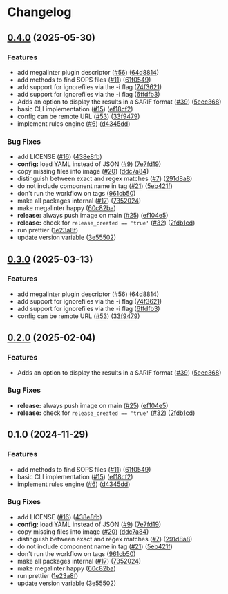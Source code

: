 # Changelog

## [0.4.0](https://github.com/schlomo/sops-check/compare/v0.3.0...v0.4.0) (2025-05-30)


### Features

* add megalinter plugin descriptor ([#56](https://github.com/schlomo/sops-check/issues/56)) ([64d8814](https://github.com/schlomo/sops-check/commit/64d8814b1d97f759b113d2cd66514ebb9f789869))
* add methods to find SOPS files ([#11](https://github.com/schlomo/sops-check/issues/11)) ([61f0549](https://github.com/schlomo/sops-check/commit/61f05497af13db4ff8275dc13e15f8bf62991d0c))
* add support for ignorefiles via the -i flag ([74f3621](https://github.com/schlomo/sops-check/commit/74f3621b0d203d920e16be3e5b21e29af687a30e))
* add support for ignorefiles via the -i flag ([6ffdfb3](https://github.com/schlomo/sops-check/commit/6ffdfb3a246ded0d683af6d3126d22ac3c1cc4a0))
* Adds an option to display the results in a SARIF format ([#39](https://github.com/schlomo/sops-check/issues/39)) ([5eec368](https://github.com/schlomo/sops-check/commit/5eec36874146a29cf35296c096b107c308f4ec07))
* basic CLI implementation ([#15](https://github.com/schlomo/sops-check/issues/15)) ([ef18cf2](https://github.com/schlomo/sops-check/commit/ef18cf2a65eb227fc907dbc0973ea71a36bc285b))
* config can be remote URL ([#53](https://github.com/schlomo/sops-check/issues/53)) ([33f9479](https://github.com/schlomo/sops-check/commit/33f9479192a107c1d4498f1dd486a6ac538fe7c3))
* implement rules engine ([#6](https://github.com/schlomo/sops-check/issues/6)) ([d4345dd](https://github.com/schlomo/sops-check/commit/d4345ddaa30681104b37e0f3ff1ae33aa5da9b35))


### Bug Fixes

* add LICENSE ([#16](https://github.com/schlomo/sops-check/issues/16)) ([438e8fb](https://github.com/schlomo/sops-check/commit/438e8fb76d1c3e59801b3e28d53cfd2f83512616))
* **config:** load YAML instead of JSON ([#9](https://github.com/schlomo/sops-check/issues/9)) ([7e7fd19](https://github.com/schlomo/sops-check/commit/7e7fd196b7f17d416b79f3828e65175377856314))
* copy missing files into image ([#20](https://github.com/schlomo/sops-check/issues/20)) ([ddc7a84](https://github.com/schlomo/sops-check/commit/ddc7a84e748cd65ef0a7012eea921d00688ccae3))
* distinguish between exact and regex matches ([#7](https://github.com/schlomo/sops-check/issues/7)) ([291d8a8](https://github.com/schlomo/sops-check/commit/291d8a8779d3f7d84fb75e2616771feba28f8f6d))
* do not include component name in tag ([#21](https://github.com/schlomo/sops-check/issues/21)) ([5eb421f](https://github.com/schlomo/sops-check/commit/5eb421fd86af91c0e62ae5f78eee3ceb3d88f35b))
* don't run the workflow on tags ([961cb50](https://github.com/schlomo/sops-check/commit/961cb5010912dabf9cb544d50f3cc8b2ac5da512))
* make all packages internal ([#17](https://github.com/schlomo/sops-check/issues/17)) ([7352024](https://github.com/schlomo/sops-check/commit/7352024be6919b415c01725376b79eca287f9c73))
* make megalinter happy ([60c82ba](https://github.com/schlomo/sops-check/commit/60c82ba19e814abb8047f02d40a152e47a11791d))
* **release:** always push image on main ([#25](https://github.com/schlomo/sops-check/issues/25)) ([ef104e5](https://github.com/schlomo/sops-check/commit/ef104e514199fe81c582c3d6b91c8b1d5a440e17))
* **release:** check for `release_created == 'true'` ([#32](https://github.com/schlomo/sops-check/issues/32)) ([2fdb1cd](https://github.com/schlomo/sops-check/commit/2fdb1cd97508d5a489dae120d86e5a0915a8cfe3))
* run prettier ([1e23a8f](https://github.com/schlomo/sops-check/commit/1e23a8f52b840d06edd1374d16c32567e4444388))
* update version variable ([3e55502](https://github.com/schlomo/sops-check/commit/3e555027d926b89e1673941c4eafc92494b049d8))

## [0.3.0](https://github.com/Bonial-International-GmbH/sops-check/compare/v0.2.0...v0.3.0) (2025-03-13)


### Features

* add megalinter plugin descriptor ([#56](https://github.com/Bonial-International-GmbH/sops-check/issues/56)) ([64d8814](https://github.com/Bonial-International-GmbH/sops-check/commit/64d8814b1d97f759b113d2cd66514ebb9f789869))
* add support for ignorefiles via the -i flag ([74f3621](https://github.com/Bonial-International-GmbH/sops-check/commit/74f3621b0d203d920e16be3e5b21e29af687a30e))
* add support for ignorefiles via the -i flag ([6ffdfb3](https://github.com/Bonial-International-GmbH/sops-check/commit/6ffdfb3a246ded0d683af6d3126d22ac3c1cc4a0))
* config can be remote URL ([#53](https://github.com/Bonial-International-GmbH/sops-check/issues/53)) ([33f9479](https://github.com/Bonial-International-GmbH/sops-check/commit/33f9479192a107c1d4498f1dd486a6ac538fe7c3))

## [0.2.0](https://github.com/Bonial-International-GmbH/sops-check/compare/v0.1.0...v0.2.0) (2025-02-04)


### Features

* Adds an option to display the results in a SARIF format ([#39](https://github.com/Bonial-International-GmbH/sops-check/issues/39)) ([5eec368](https://github.com/Bonial-International-GmbH/sops-check/commit/5eec36874146a29cf35296c096b107c308f4ec07))


### Bug Fixes

* **release:** always push image on main ([#25](https://github.com/Bonial-International-GmbH/sops-check/issues/25)) ([ef104e5](https://github.com/Bonial-International-GmbH/sops-check/commit/ef104e514199fe81c582c3d6b91c8b1d5a440e17))
* **release:** check for `release_created == 'true'` ([#32](https://github.com/Bonial-International-GmbH/sops-check/issues/32)) ([2fdb1cd](https://github.com/Bonial-International-GmbH/sops-check/commit/2fdb1cd97508d5a489dae120d86e5a0915a8cfe3))

## 0.1.0 (2024-11-29)


### Features

* add methods to find SOPS files ([#11](https://github.com/Bonial-International-GmbH/sops-check/issues/11)) ([61f0549](https://github.com/Bonial-International-GmbH/sops-check/commit/61f05497af13db4ff8275dc13e15f8bf62991d0c))
* basic CLI implementation ([#15](https://github.com/Bonial-International-GmbH/sops-check/issues/15)) ([ef18cf2](https://github.com/Bonial-International-GmbH/sops-check/commit/ef18cf2a65eb227fc907dbc0973ea71a36bc285b))
* implement rules engine ([#6](https://github.com/Bonial-International-GmbH/sops-check/issues/6)) ([d4345dd](https://github.com/Bonial-International-GmbH/sops-check/commit/d4345ddaa30681104b37e0f3ff1ae33aa5da9b35))


### Bug Fixes

* add LICENSE ([#16](https://github.com/Bonial-International-GmbH/sops-check/issues/16)) ([438e8fb](https://github.com/Bonial-International-GmbH/sops-check/commit/438e8fb76d1c3e59801b3e28d53cfd2f83512616))
* **config:** load YAML instead of JSON ([#9](https://github.com/Bonial-International-GmbH/sops-check/issues/9)) ([7e7fd19](https://github.com/Bonial-International-GmbH/sops-check/commit/7e7fd196b7f17d416b79f3828e65175377856314))
* copy missing files into image ([#20](https://github.com/Bonial-International-GmbH/sops-check/issues/20)) ([ddc7a84](https://github.com/Bonial-International-GmbH/sops-check/commit/ddc7a84e748cd65ef0a7012eea921d00688ccae3))
* distinguish between exact and regex matches ([#7](https://github.com/Bonial-International-GmbH/sops-check/issues/7)) ([291d8a8](https://github.com/Bonial-International-GmbH/sops-check/commit/291d8a8779d3f7d84fb75e2616771feba28f8f6d))
* do not include component name in tag ([#21](https://github.com/Bonial-International-GmbH/sops-check/issues/21)) ([5eb421f](https://github.com/Bonial-International-GmbH/sops-check/commit/5eb421fd86af91c0e62ae5f78eee3ceb3d88f35b))
* don't run the workflow on tags ([961cb50](https://github.com/Bonial-International-GmbH/sops-check/commit/961cb5010912dabf9cb544d50f3cc8b2ac5da512))
* make all packages internal ([#17](https://github.com/Bonial-International-GmbH/sops-check/issues/17)) ([7352024](https://github.com/Bonial-International-GmbH/sops-check/commit/7352024be6919b415c01725376b79eca287f9c73))
* make megalinter happy ([60c82ba](https://github.com/Bonial-International-GmbH/sops-check/commit/60c82ba19e814abb8047f02d40a152e47a11791d))
* run prettier ([1e23a8f](https://github.com/Bonial-International-GmbH/sops-check/commit/1e23a8f52b840d06edd1374d16c32567e4444388))
* update version variable ([3e55502](https://github.com/Bonial-International-GmbH/sops-check/commit/3e555027d926b89e1673941c4eafc92494b049d8))
